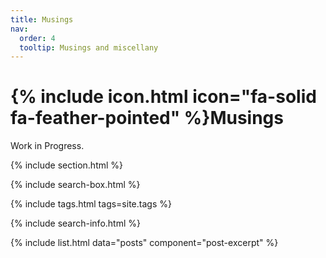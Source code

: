 ```yaml
---
title: Musings
nav:
  order: 4
  tooltip: Musings and miscellany
---
```


# {% include icon.html icon="fa-solid fa-feather-pointed" %}Musings

Work in Progress.

{% include section.html %}

{% include search-box.html %}

{% include tags.html tags=site.tags %}

{% include search-info.html %}

{% include list.html data="posts" component="post-excerpt" %}
